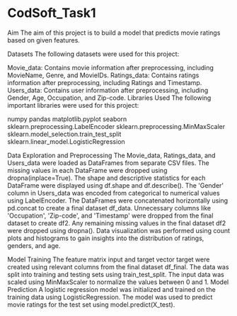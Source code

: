 # CodSoft_Task1

Aim
The aim of this project is to build a model that predicts movie ratings based on given features.

Datasets
The following datasets were used for this project:

Movie_data: Contains movie information after preprocessing, including MovieName, Genre, and MovieIDs.
Ratings_data: Contains ratings information after preprocessing, including Ratings and Timestamp.
Users_data: Contains user information after preprocessing, including Gender, Age, Occupation, and Zip-code.
Libraries Used
The following important libraries were used for this project:

numpy
pandas
matplotlib.pyplot
seaborn
sklearn.preprocessing.LabelEncoder
sklearn.preprocessing.MinMaxScaler
sklearn.model_selection.train_test_split
sklearn.linear_model.LogisticRegression



Data Exploration and Preprocessing
The Movie_data, Ratings_data, and Users_data were loaded as DataFrames from separate CSV files.
The missing values in each DataFrame were dropped using dropna(inplace=True).
The shape and descriptive statistics for each DataFrame were displayed using df.shape and df.describe().
The 'Gender' column in Users_data was encoded from categorical to numerical values using LabelEncoder.
The DataFrames were concatenated horizontally using pd.concat to create a final dataset df_data.
Unnecessary columns like 'Occupation', 'Zip-code', and 'Timestamp' were dropped from the final dataset to create df2.
Any remaining missing values in the final dataset df2 were dropped using dropna().
Data visualization was performed using count plots and histograms to gain insights into the distribution of ratings, genders, and age.



Model Training
The feature matrix input and target vector target were created using relevant columns from the final dataset df_final.
The data was split into training and testing sets using train_test_split.
The input data was scaled using MinMaxScaler to normalize the values between 0 and 1.
Model Prediction
A logistic regression model was initialized and trained on the training data using LogisticRegression.
The model was used to predict movie ratings for the test set using model.predict(X_test).
